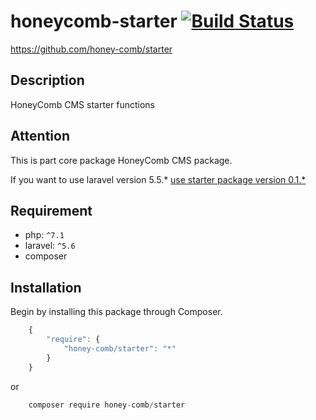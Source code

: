 # honeycomb-starter [![Build Status](https://travis-ci.com/honey-comb/starter.svg?branch=master)](https://travis-ci.com/honey-comb/starter)
https://github.com/honey-comb/starter

## Description

HoneyComb CMS starter functions

## Attention

This is part core package HoneyComb CMS package.

If you want to use laravel version 5.5.* [use starter package version 0.1.*](https://github.com/honey-comb/starter/tree/5.5 "Starter package version 0.1.*")

## Requirement

 - php: `^7.1`
 - laravel: `^5.6`
 - composer
 
 ## Installation

Begin by installing this package through Composer.


```js
	{
	    "require": {
	        "honey-comb/starter": "*"
	    }
	}
```
or
```js
    composer require honey-comb/starter
```

